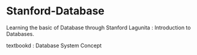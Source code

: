 # Stanford-Database

Learning the basic of Database through Stanford Lagunita : Introduction to Databases.

textbookd : Database System Concept

